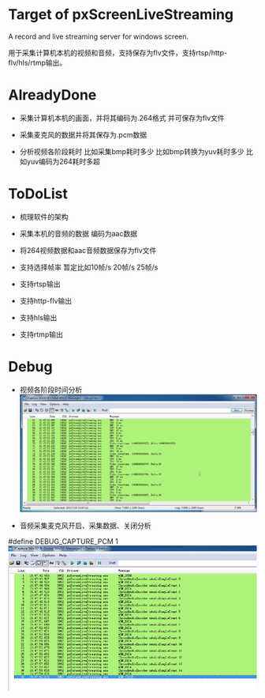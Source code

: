# Target of pxScreenLiveStreaming
A record and live streaming server for windows screen.

用于采集计算机本机的视频和音频，支持保存为flv文件，支持rtsp/http-flv/hls/rtmp输出。

# AlreadyDone
- 采集计算机本机的画面，并将其编码为.264格式 并可保存为flv文件
- 采集麦克风的数据并将其保存为.pcm数据

- 分析视频各阶段耗时
比如采集bmp耗时多少
比如bmp转换为yuv耗时多少
比如yuv编码为264耗时多超

# ToDoList
- 梳理软件的架构

- 采集本机的音频的数据 编码为aac数据

- 将264视频数据和aac音频数据保存为flv文件

- 支持选择帧率 暂定比如10帧/s 20帧/s 25帧/s 

- 支持rtsp输出
- 支持http-flv输出
- 支持hls输出
- 支持rtmp输出

# Debug
- 视频各阶段时间分析
![结合DebugView++分析视频各阶段耗时](https://github.com/ZhaoliangGuo/Resources/blob/master/images/time_analyze.jpg)

- 音频采集麦克风开启、采集数据、关闭分析

#define DEBUG_CAPTURE_PCM 1
![音频采集麦克风开启、采集数据、关闭分析](https://github.com/ZhaoliangGuo/Resources/blob/master/audio_pcm_capture_analyze.jpg)
